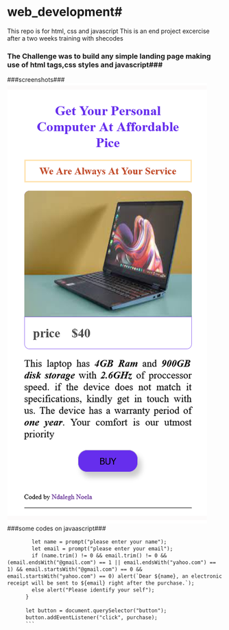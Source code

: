 # web_development#

This repo is for html, css and javascript
This is an end project excercise after a two weeks training with shecodes

### The Challenge was to build any simple landing page making use of html tags,css styles and javascript###

###screenshots###
![screen captur](./images/capture.PNG)
###some codes on javaascript###

````function purchase() {
        let name = prompt("please enter your name");
        let email = prompt("please enter your email");
        if (name.trim() != 0 && email.trim() != 0 && (email.endsWith("@gmail.com") == 1 || email.endsWith("yahoo.com") == 1) && email.startsWith("@gmail.com") == 0 && email.startsWith("yahoo.com") == 0) alert(`Dear ${name}, an electronic receipt will be sent to ${email} right after the purchase.`);
        else alert("Please identify your self");
      }

      let button = document.querySelector("button");
      button.addEventListener("click", purchase);
      ```

````
